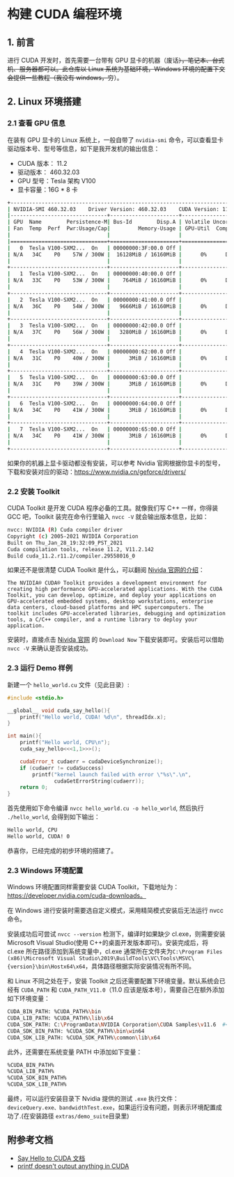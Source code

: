 # 构建 CUDA 编程环境

## 1. 前言

进行 CUDA 开发时，首先需要一台带有 GPU 显卡的机器（废话~~），笔记本、台式机、服务器都可以。此仓库以 Linux 系统为基础环境，Windows 环境的配置下文会提供一些教程（我没有 windows，穷~~）。


## 2. Linux 环境搭建

### 2.1 查看 GPU 信息

在装有 GPU 显卡的 Linux 系统上，一般自带了 `nvidia-smi` 命令，可以查看显卡驱动版本号、型号等信息，如下是我开发机的输出信息：

+ CUDA 版本： 11.2
+ 驱动版本： 460.32.03
+ GPU 型号：Tesla 架构 V100
+ 显卡容量：16G * 8 卡


```bash
+-----------------------------------------------------------------------------+
| NVIDIA-SMI 460.32.03    Driver Version: 460.32.03    CUDA Version: 11.2     |
|-------------------------------+----------------------+----------------------+
| GPU  Name        Persistence-M| Bus-Id        Disp.A | Volatile Uncorr. ECC |
| Fan  Temp  Perf  Pwr:Usage/Cap|         Memory-Usage | GPU-Util  Compute M. |
|                               |                      |               MIG M. |
|===============================+======================+======================|
|   0  Tesla V100-SXM2...  On   | 00000000:3F:00.0 Off |                    0 |
| N/A   34C    P0    57W / 300W |  16128MiB / 16160MiB |      0%      Default |
|                               |                      |                  N/A |
+-------------------------------+----------------------+----------------------+
|   1  Tesla V100-SXM2...  On   | 00000000:40:00.0 Off |                    0 |
| N/A   33C    P0    53W / 300W |    764MiB / 16160MiB |      0%      Default |
|                               |                      |                  N/A |
+-------------------------------+----------------------+----------------------+
|   2  Tesla V100-SXM2...  On   | 00000000:41:00.0 Off |                    0 |
| N/A   36C    P0    54W / 300W |   9666MiB / 16160MiB |      0%      Default |
|                               |                      |                  N/A |
+-------------------------------+----------------------+----------------------+
|   3  Tesla V100-SXM2...  On   | 00000000:42:00.0 Off |                    0 |
| N/A   37C    P0    56W / 300W |   3280MiB / 16160MiB |      0%      Default |
|                               |                      |                  N/A |
+-------------------------------+----------------------+----------------------+
|   4  Tesla V100-SXM2...  On   | 00000000:62:00.0 Off |                    0 |
| N/A   31C    P0    40W / 300W |      3MiB / 16160MiB |      0%      Default |
|                               |                      |                  N/A |
+-------------------------------+----------------------+----------------------+
|   5  Tesla V100-SXM2...  On   | 00000000:63:00.0 Off |                    0 |
| N/A   31C    P0    39W / 300W |      3MiB / 16160MiB |      0%      Default |
|                               |                      |                  N/A |
+-------------------------------+----------------------+----------------------+
|   6  Tesla V100-SXM2...  On   | 00000000:64:00.0 Off |                    0 |
| N/A   34C    P0    41W / 300W |      3MiB / 16160MiB |      0%      Default |
|                               |                      |                  N/A |
+-------------------------------+----------------------+----------------------+
|   7  Tesla V100-SXM2...  On   | 00000000:65:00.0 Off |                    0 |
| N/A   34C    P0    41W / 300W |      3MiB / 16160MiB |      0%      Default |
|                               |                      |                  N/A |
+-------------------------------+----------------------+----------------------+
```

如果你的机器上显卡驱动都没有安装，可以参考 Nvidia 官网根据你显卡的型号，下载和安装对应的驱动：https://www.nvidia.cn/geforce/drivers/

### 2.2 安装 Toolkit

CUDA Toolkit 是开发 CUDA 程序必备的工具。就像我们写 C++ 一样，你得装 GCC 吧，Toolkit 装完在命令行里输入 `nvcc -V` 就会输出版本信息，比如：

```bash
nvcc: NVIDIA (R) Cuda compiler driver
Copyright (c) 2005-2021 NVIDIA Corporation
Built on Thu_Jan_28_19:32:09_PST_2021
Cuda compilation tools, release 11.2, V11.2.142
Build cuda_11.2.r11.2/compiler.29558016_0
```

如果还不是很清楚 CUDA Toolkit 是什么，可以翻阅 [Nivida 官网的介绍](https://developer.nvidia.com/cuda-toolkit)：
```plain
The NVIDIA® CUDA® Toolkit provides a development environment for creating high performance GPU-accelerated applications. With the CUDA Toolkit, you can develop, optimize, and deploy your applications on GPU-accelerated embedded systems, desktop workstations, enterprise data centers, cloud-based platforms and HPC supercomputers. The toolkit includes GPU-accelerated libraries, debugging and optimization tools, a C/C++ compiler, and a runtime library to deploy your application.
```

安装时，直接点击 [Nivida 官网](https://developer.nvidia.com/cuda-toolkit) 的 `Download Now` 下载安装即可。安装后可以借助 `nvcc -V` 来确认是否安装成功。


### 2.3 运行 Demo 样例

新建一个 `hello_world.cu` 文件（见此目录）:
```cpp
#include <stdio.h>

__global__ void cuda_say_hello(){
    printf("Hello world, CUDA! %d\n", threadIdx.x);
}

int main(){
    printf("Hello world, CPU\n");
    cuda_say_hello<<<1,1>>>();

    cudaError_t cudaerr = cudaDeviceSynchronize();
    if (cudaerr != cudaSuccess)
        printf("kernel launch failed with error \"%s\".\n",
               cudaGetErrorString(cudaerr));
    return 0;
}
```

首先使用如下命令编译 `nvcc hello_world.cu -o hello_world`, 然后执行 `./hello_world`, 会得到如下输出：

```bash
Hello world, CPU
Hello world, CUDA! 0
```

恭喜你，已经完成的初步环境的搭建了。


### 2.3 Windows 环境配置

Windows 环境配置同样需要安装 CUDA Toolkit，下载地址为：https://developer.nvidia.com/cuda-downloads。

在 Windows 进行安装时需要选自定义模式，采用精简模式安装后无法运行 nvcc 命令。

安装成功后可尝试 `nvcc --version` 检测下，编译时如果缺少 cl.exe，则需要安装 Microsoft Visual Studio(使用 C++的桌面开发版本即可)。安装完成后，将 cl.exe 所在路径添加到系统变量中，cl.exe 通常所在文件夹为`C:\Program Files (x86)\Microsoft Visual Studio\2019\BuildTools\VC\Tools\MSVC\{version}\bin\Hostx64\x64`，具体路径根据实际安装情况有所不同。

和 Linux 不同之处在于，安装 Toolkit 之后还需要配置下环境变量。默认系统会已经有 `CUDA_PATH` 和 `CUDA_PATH_V11.0`（11.0 应该是版本号），需要自己在额外添加如下环境变量：

```bash
CUDA_BIN_PATH: %CUDA_PATH%\bin
CUDA_LIB_PATH: %CUDA_PATH%\lib\x64
CUDA_SDK_PATH: C:\ProgramData\NVIDIA Corporation\CUDA Samples\v11.6  #<---- 注意版本号可能不一样
CUDA_SDK_BIN_PATH: %CUDA_SDK_PATH%\bin\win64
CUDA_SDK_LIB_PATH: %CUDA_SDK_PATH%\common\lib\x64
```

此外，还需要在系统变量 PATH 中添加如下变量：

```bash
%CUDA_BIN_PATH%
%CUDA_LIB_PATH%
%CUDA_SDK_BIN_PATH%
%CUDA_SDK_LIB_PATH%
```

最终，可以运行安装目录下 Nvidia 提供的测试 `.exe` 执行文件：`deviceQuery.exe、bandwidthTest.exe`，如果运行没有问题，则表示环境配置成功了.(在安装路径 `extras/demo_suite`目录里)



## 附参考文档

+ [Say Hello to CUDA 文档](https://cuda-tutorial.readthedocs.io/en/latest/tutorials/tutorial01/)
+ [printf doesn't output anything in CUDA](https://stackoverflow.com/questions/13320321/printf-in-my-cuda-kernel-doesnt-result-produce-any-output)